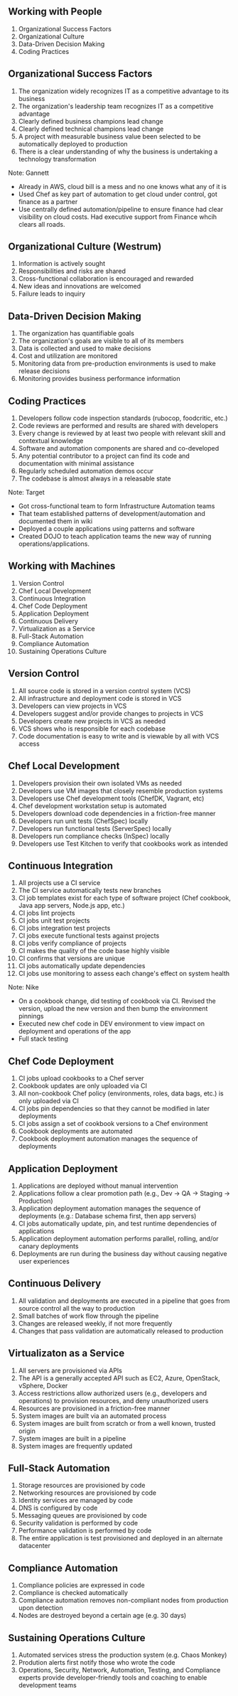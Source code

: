 <!--
#
# Copyright:: Copyright (c) 2012-2016 Chef Software, Inc.
#
# Licensed under the Apache License, Version 2.0 (the "License");
# you may not use this file except in compliance with the License.
# You may obtain a copy of the License at
#
#     http://www.apache.org/licenses/LICENSE-2.0
#
# Unless required by applicable law or agreed to in writing, software
# distributed under the License is distributed on an "AS IS" BASIS,
# WITHOUT WARRANTIES OR CONDITIONS OF ANY KIND, either express or implied.
# See the License for the specific language governing permissions and
# limitations under the License.
#
-->
## Working with People

1. Organizational Success Factors
1. Organizational Culture
1. Data-Driven Decision Making
1. Coding Practices


## Organizational Success Factors

1. The organization widely recognizes IT as a competitive advantage to its business
1. The organization's leadership team recognizes IT as a competitive advantage
1. Clearly defined business champions lead change <!-- .element: class="fragment highlight-blue" data-fragment-index="1"-->
1. Clearly defined technical champions lead change <!-- .element: class="fragment highlight-blue" data-fragment-index="1"-->
1. A project with measurable business value been selected to be automatically deployed to production
1. There is a clear understanding of why the business is undertaking a technology transformation <!-- .element: class="fragment highlight-blue" data-fragment-index="1"-->

Note:
Gannett
* Already in AWS, cloud bill is a mess and no one knows what any of it is
* Used Chef as key part of automation to get cloud under control, got finance as a partner
* Use centrally defined automation/pipeline to ensure finance had clear visibility on cloud costs. Had executive support from Finance whcih clears all roads.


## Organizational Culture (Westrum)

1. Information is actively sought
1. Responsibilities and risks are shared
1. Cross-functional collaboration is encouraged and rewarded
1. New ideas and innovations are welcomed
1. Failure leads to inquiry


## Data-Driven Decision Making

1. The organization has quantifiable goals
1. The organization's goals are visible to all of its members
1. Data is collected and used to make decisions
1. Cost and utilization are monitored
1. Monitoring data from pre-production environments is used to make release decisions
1. Monitoring provides business performance information


## Coding Practices

1. Developers follow code inspection standards (rubocop, foodcritic, etc.) <!-- .element: class="fragment highlight-red" data-fragment-index="1"-->
1. Code reviews are performed and results are shared with developers
1. Every change is reviewed by at least two people with relevant skill and contextual knowledge
1. Software and automation components are shared and co-developed <!-- .element: class="fragment highlight-red" data-fragment-index="1"-->
1. Any potential contributor to a project can find its code and documentation with minimal assistance <!-- .element: class="fragment highlight-red" data-fragment-index="1"-->
1. Regularly scheduled automation demos occur
1. The codebase is almost always in a releasable state

Note:
Target
* Got cross-functional team to form Infrastructure Automation teams
* That team established patterns of development/automation and documented them in wiki
* Deployed a couple applications using patterns and software
* Created DOJO to teach application teams the new way of running operations/applications.



## Working with Machines

1. Version Control
1. Chef Local Development
1. Continuous Integration
1. Chef Code Deployment
1. Application Deployment
1. Continuous Delivery
1. Virtualization as a Service
1. Full-Stack Automation
1. Compliance Automation
1. Sustaining Operations Culture


## Version Control

1. All source code is stored in a version control system (VCS)
1. All infrastructure and deployment code is stored in VCS
1. Developers can view projects in VCS
1. Developers suggest and/or provide changes to projects in VCS
1. Developers create new projects in VCS as needed
1. VCS shows who is responsible for each codebase
1. Code documentation is easy to write and is viewable by all with VCS access


## Chef Local Development

1. Developers provision their own isolated VMs as needed
1. Developers use VM images that closely resemble production systems
1. Developers use Chef development tools (ChefDK, Vagrant, etc)
1. Chef development workstation setup is automated
1. Developers download code dependencies in a friction-free manner
1. Developers run unit tests (ChefSpec) locally
1. Developers run functional tests (ServerSpec) locally
1. Developers run compliance checks (InSpec) locally
1. Developers use Test Kitchen to verify that cookbooks work as intended


## Continuous Integration

1. All projects use a CI service <!-- .element: class="fragment highlight-green" data-fragment-index="1"-->
1. The CI service automatically tests new branches
1. CI job templates exist for each type of software project (Chef cookbook, Java app servers, Node.js app, etc.) <!-- .element: class="fragment highlight-green" data-fragment-index="1"-->
1. CI jobs lint projects
1. CI jobs unit test projects
1. CI jobs integration test projects
1. CI jobs execute functional tests against projects
1. CI jobs verify compliance of projects
1. CI makes the quality of the code base highly visible <!-- .element: class="fragment highlight-green" data-fragment-index="1"-->
1. CI confirms that versions are unique
1. CI jobs automatically update dependencies
1. CI jobs use monitoring to assess each change's effect on system health

Note:
Nike
* On a cookbook change, did testing of cookbook via CI. Revised the version, upload the new version and then bump the environment pinnings
* Executed new chef code in DEV environment to view impact on deployment and operations of the app
* Full stack testing


## Chef Code Deployment

1. CI jobs upload cookbooks to a Chef server
1. Cookbook updates are only uploaded via CI
1. All non-cookbook Chef policy (environments, roles, data bags, etc.) is only uploaded via CI
1. CI jobs pin dependencies so that they cannot be modified in later deployments
1. CI jobs assign a set of cookbook versions to a Chef environment
1. Cookbook deployments are automated
1. Cookbook deployment automation manages the sequence of deployments


## Application Deployment

1. Applications are deployed without manual intervention
1. Applications follow a clear promotion path (e.g., Dev -> QA -> Staging -> Production)
1. Application deployment automation manages the sequence of deployments (e.g.: Database schema first, then app servers)
1. CI jobs automatically update, pin, and test runtime dependencies of applications
1. Application deployment automation performs parallel, rolling, and/or canary deployments
1. Deployments are run during the business day without causing negative user experiences


## Continuous Delivery

1. All validation and deployments are executed in a pipeline that goes from source control all the way to production
1. Small batches of work flow through the pipeline
1. Changes are released weekly, if not more frequently
1. Changes that pass validation are automatically released to production


## Virtualizaton as a Service

1. All servers are provisioned via APIs
1. The API is a generally accepted API such as EC2, Azure, OpenStack, vSphere, Docker
1. Access restrictions allow authorized users (e.g., developers and operations) to provision resources, and deny unauthorized users
1. Resources are provisioned in a friction-free manner
1. System images are built via an automated process
1. System images are built from scratch or from a well known, trusted origin
1. System images are built in a pipeline
1. System images are frequently updated


## Full-Stack Automation

1. Storage resources are provisioned by code
1. Networking resources are provisioned by code
1. Identity services are managed by code
1. DNS is configured by code
1. Messaging queues are provisioned by code
1. Security validation is performed by code
1. Performance validation is performed by code
1. The entire application is test provisioned and deployed in an alternate datacenter


## Compliance Automation

1. Compliance policies are expressed in code
1. Compliance is checked automatically
1. Compliance automation removes non-compliant nodes from production upon detection
1. Nodes are destroyed beyond a certain age (e.g. 30 days)


## Sustaining Operations Culture

1. Automated services stress the production system (e.g. Chaos Monkey)
1. Prodution alerts first notify those who wrote the code
1. Operations, Security, Network, Automation, Testing, and Compliance experts provide developer-friendly tools and coaching to enable development teams
